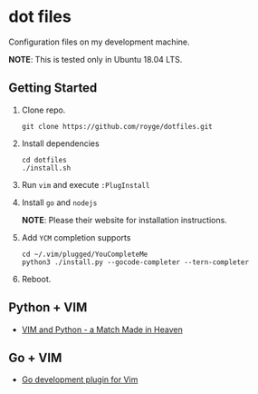 # dot files

Configuration files on my development machine.

**NOTE**: This is tested only in Ubuntu 18.04 LTS.

## Getting Started

1. Clone repo.

    ```
    git clone https://github.com/royge/dotfiles.git
    ```

1. Install dependencies

    ```
    cd dotfiles
    ./install.sh
    ```

1. Run ```vim``` and execute ```:PlugInstall```

1. Install `go` and `nodejs`

    **NOTE**: Please their website for installation instructions.

1. Add `YCM` completion supports

    ```
    cd ~/.vim/plugged/YouCompleteMe
    python3 ./install.py --gocode-completer --tern-completer
    ```

1. Reboot.

## Python + VIM

- [VIM and Python - a Match Made in Heaven](https://realpython.com/blog/python/vim-and-python-a-match-made-in-heaven/)

## Go + VIM

- [Go development plugin for Vim](https://github.com/fatih/vim-go)
